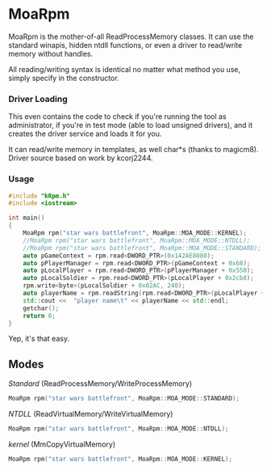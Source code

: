 # MoaRpm

MoaRpm is the mother-of-all ReadProcessMemory classes.  It can use the standard winapis, hidden ntdll functions, or even a driver to read/write memory without handles.

All reading/writing syntax is identical no matter what method you use, simply specify in the constructor.

### Driver Loading

This even contains the code to check if you're running the tool as administrator, if you're in test mode (able to load unsigned drivers), and it creates the driver service and loads it for you.

It can read/write memory in templates, as well char*s (thanks to magicm8).  Driver source based on work by kcorj2244.

### Usage

```cpp
#include "kRpm.h"
#include <iostream>

int main()
{
	MoaRpm rpm("star wars battlefront", MoaRpm::MOA_MODE::KERNEL);
	//MoaRpm rpm("star wars battlefront", MoaRpm::MOA_MODE::NTDLL);
	//MoaRpm rpm("star wars battlefront", MoaRpm::MOA_MODE::STANDARD);
	auto pGameContext = rpm.read<DWORD_PTR>(0x142AE8080);
	auto pPlayerManager = rpm.read<DWORD_PTR>(pGameContext + 0x68);
	auto pLocalPlayer = rpm.read<DWORD_PTR>(pPlayerManager + 0x550);
	auto pLocalSoldier = rpm.read<DWORD_PTR>(pLocalPlayer + 0x2cb8);
	rpm.write<byte>(pLocalSoldier + 0x02AC, 240);
	auto playerName = rpm.readString(rpm.read<DWORD_PTR>(pLocalPlayer + 0x18));
	std::cout <<  "player name\t" << playerName << std::endl;
	getchar();
	return 0;
}
```
Yep, it's that easy.

## Modes

*Standard* (ReadProcessMemory/WriteProcessMemory)
```cpp
MoaRpm rpm("star wars battlefront", MoaRpm::MOA_MODE::STANDARD);
```

*NTDLL* (ReadVirtualMemory/WriteVirtualMemory)
```cpp
MoaRpm rpm("star wars battlefront", MoaRpm::MOA_MODE::NTDLL);
```

*kernel* (MmCopyVirtualMemory)
```cpp
MoaRpm rpm("star wars battlefront", MoaRpm::MOA_MODE::KERNEL);
```